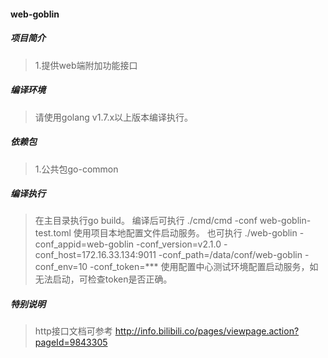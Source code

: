#### web-goblin

##### 项目简介
> 1.提供web端附加功能接口

##### 编译环境
> 请使用golang v1.7.x以上版本编译执行。

##### 依赖包
> 1.公共包go-common

##### 编译执行
> 在主目录执行go build。
> 编译后可执行 ./cmd/cmd -conf web-goblin-test.toml 使用项目本地配置文件启动服务。
> 也可执行 ./web-goblin -conf_appid=web-goblin -conf_version=v2.1.0 -conf_host=172.16.33.134:9011 -conf_path=/data/conf/web-goblin -conf_env=10 -conf_token=*** 使用配置中心测试环境配置启动服务，如无法启动，可检查token是否正确。

##### 特别说明
> http接口文档可参考 http://info.bilibili.co/pages/viewpage.action?pageId=9843305
